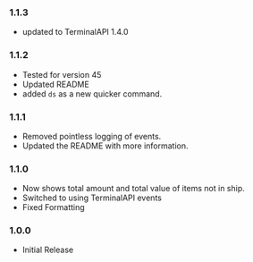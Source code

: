 ### 1.1.3

- updated to TerminalAPI 1.4.0

### 1.1.2

- Tested for version 45
- Updated README
- added `ds` as a new quicker command.

### 1.1.1

- Removed pointless logging of events.
- Updated the README with more information.

### 1.1.0

- Now shows total amount and total value of items not in ship.
- Switched to using TerminalAPI events
- Fixed Formatting

### 1.0.0

- Initial Release
